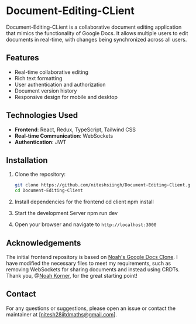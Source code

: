 # Document-Editing-CLient

Document-Editing-CLient is a collaborative document editing application that mimics the functionality of Google Docs. It allows multiple users to edit documents in real-time, with changes being synchronized across all users.

## Features

- Real-time collaborative editing
- Rich text formatting
- User authentication and authorization
- Document version history
- Responsive design for mobile and desktop

## Technologies Used

- **Frontend**: React, Redux, TypeScript, Tailwind CSS
- **Real-time Communication**: WebSockets
- **Authentication**: JWT

## Installation

1. Clone the repository:
   ```bash
   git clone https://github.com/niteshsiingh/Document-Editing-Client.git
   cd Document-Editing-Client
   ```
2. Install dependencies for the frontend
    cd client
    npm install

3. Start the development Server
    npm run dev

4. Open your browser and navigate to `http://localhost:3000`

## Acknowledgements

The initial frontend repository is based on [Noah's Google Docs Clone](https://github.com/noahskorner/google-docs-clone). I have modified the necessary files to meet my requirements, such as removing WebSockets for sharing documents and instead using CRDTs. Thank you, @[Noah Korner](https://github.com/noahskorner), for the great starting point!

## Contact

For any questions or suggestions, please open an issue or contact the maintainer at [nitesh28iitdmaths@gmail.com].
